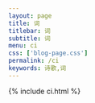```yaml
---
layout: page
title: 词
titlebar: 词
subtitle: 词
menu: ci
css: ['blog-page.css']
permalink: /ci
keywords: 诗歌,词
---
```


{% include ci.html %}